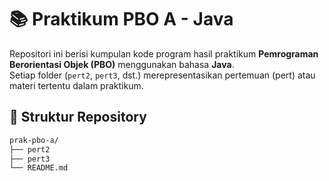 # 📚 Praktikum PBO A - Java

Repositori ini berisi kumpulan kode program hasil praktikum **Pemrograman Berorientasi Objek (PBO)** menggunakan bahasa **Java**.  
Setiap folder (`pert2`, `pert3`, dst.) merepresentasikan pertemuan (pert) atau materi tertentu dalam praktikum.

## 📂 Struktur Repository
```bash
prak-pbo-a/
├── pert2
├── pert3
└── README.md
